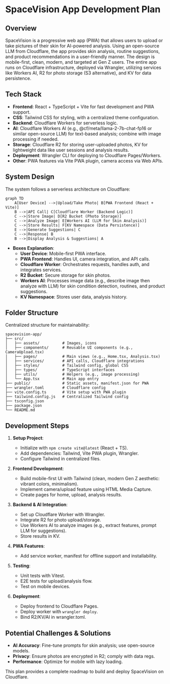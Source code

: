 # SpaceVision App Development Plan

## Overview
SpaceVision is a progressive web app (PWA) that allows users to upload or take pictures of their skin for AI-powered analysis. Using an open-source LLM from Cloudflare, the app provides skin analysis, routine suggestions, and product recommendations in a user-friendly manner. The design is mobile-first, clean, modern, and targeted at Gen Z users. The entire app runs on Cloudflare infrastructure, deployed via Wrangler, utilizing services like Workers AI, R2 for photo storage (S3 alternative), and KV for data persistence.

## Tech Stack
- **Frontend**: React + TypeScript + Vite for fast development and PWA support.
- **CSS**: Tailwind CSS for styling, with a centralized theme configuration.
- **Backend**: Cloudflare Workers for serverless logic.
- **AI**: Cloudflare Workers AI (e.g., @cf/meta/llama-2-7b-chat-fp16 or similar open-source LLM) for text-based analysis; combine with image processing if needed.
- **Storage**: Cloudflare R2 for storing user-uploaded photos, KV for lightweight data like user sessions and analysis results.
- **Deployment**: Wrangler CLI for deploying to Cloudflare Pages/Workers.
- **Other**: PWA features via Vite PWA plugin, camera access via Web APIs.

## System Design
The system follows a serverless architecture on Cloudflare:

```mermaid
graph TD
    A[User Device] -->|Upload/Take Photo| B[PWA Frontend (React + Vite)]
    B -->|API Call| C[Cloudflare Worker (Backend Logic)]
    C -->|Store Image| D[R2 Bucket (Photo Storage)]
    C -->|Analyze Image| E[Workers AI (LLM for Skin Analysis)]
    C -->|Store Results| F[KV Namespace (Data Persistence)]
    E -->|Generate Suggestions| C
    C -->|Response| B
    B -->|Display Analysis & Suggestions| A
```

- **Boxes Explanation**:
  - **User Device**: Mobile-first PWA interface.
  - **PWA Frontend**: Handles UI, camera integration, and API calls.
  - **Cloudflare Worker**: Orchestrates requests, handles auth, and integrates services.
  - **R2 Bucket**: Secure storage for skin photos.
  - **Workers AI**: Processes image data (e.g., describe image then analyze with LLM) for skin condition detection, routines, and product suggestions.
  - **KV Namespace**: Stores user data, analysis history.

## Folder Structure
Centralized structure for maintainability:

```
spacevision-app/
├── src/
│   ├── assets/          # Images, icons
│   ├── components/      # Reusable UI components (e.g., CameraUpload.tsx)
│   ├── pages/           # Main views (e.g., Home.tsx, Analysis.tsx)
│   ├── services/        # API calls, Cloudflare integrations
│   ├── styles/          # Tailwind config, global CSS
│   ├── types/           # TypeScript interfaces
│   ├── utils/           # Helpers (e.g., image processing)
│   └── App.tsx          # Main app entry
├── public/              # Static assets, manifest.json for PWA
├── wrangler.toml        # Cloudflare config
├── vite.config.ts       # Vite setup with PWA plugin
├── tailwind.config.js   # Centralized Tailwind config
├── tsconfig.json
├── package.json
└── README.md
```

## Development Steps
1. **Setup Project**:
   - Initialize with `npm create vite@latest` (React + TS).
   - Add dependencies: Tailwind, Vite PWA plugin, Wrangler.
   - Configure Tailwind in centralized files.

2. **Frontend Development**:
   - Build mobile-first UI with Tailwind (clean, modern Gen Z aesthetic: vibrant colors, minimalism).
   - Implement camera/upload feature using HTML Media Capture.
   - Create pages for home, upload, analysis results.

3. **Backend & AI Integration**:
   - Set up Cloudflare Worker with Wrangler.
   - Integrate R2 for photo upload/storage.
   - Use Workers AI to analyze images (e.g., extract features, prompt LLM for suggestions).
   - Store results in KV.

4. **PWA Features**:
   - Add service worker, manifest for offline support and installability.

5. **Testing**:
   - Unit tests with Vitest.
   - E2E tests for upload/analysis flow.
   - Test on mobile devices.

6. **Deployment**:
   - Deploy frontend to Cloudflare Pages.
   - Deploy worker with `wrangler deploy`.
   - Bind R2/KV/AI in wrangler.toml.

## Potential Challenges & Solutions
- **AI Accuracy**: Fine-tune prompts for skin analysis; use open-source models.
- **Privacy**: Ensure photos are encrypted in R2; comply with data regs.
- **Performance**: Optimize for mobile with lazy loading.

This plan provides a complete roadmap to build and deploy SpaceVision on Cloudflare.
